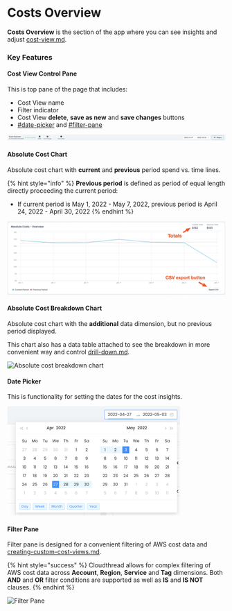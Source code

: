 # Costs Overview

**Costs Overview** is the section of the app where you can see insights and adjust [cost-view.md](cost-view.md "mention").

### Key Features

#### Cost View Control Pane

This is top pane of the page that includes:

* Cost View name
* Filter indicator
* Cost View **delete**, **save as new** and **save changes** buttons
* [#date-picker](costs-overview.md#date-picker "mention") and [#filter-pane](costs-overview.md#filter-pane "mention")

![Cost View Control Pane](../../.gitbook/assets/image.png)

#### Absolute Cost Chart

Absolute cost chart with **current** and **previous** period spend vs. time lines.

{% hint style="info" %}
**Previous period** is defined as period of equal length directly proceeding the current period:

* If current period is May 1, 2022 - May 7, 2022, previous period is April 24, 2022 - April 30, 2022
{% endhint %}

![Absolute cost chart](<../../.gitbook/assets/image (1).png>)

#### Absolute Cost Breakdown Chart

Absolute cost chart with the **additional** data dimension, but no previous period displayed.

This chart also has a data table attached to see the breakdown in more convenient way and control [drill-down.md](../drill-down.md "mention").

![Absolute cost breakdown chart](<../../.gitbook/assets/Screen Cast 2022-05-03 at 8.03.32 PM.gif>)

#### Date Picker

This is functionality for setting the dates for the cost insights.

![Date Picker](<../../.gitbook/assets/image (10).png>)

#### Filter Pane

Filter pane is designed for a convenient filtering of AWS cost data and [creating-custom-cost-views.md](../../guides/creating-custom-cost-views.md "mention").

{% hint style="success" %}
Cloudthread allows for complex filtering of AWS cost data across **Account**, **Region**, **Service** and **Tag** dimensions. Both **AND** and **OR** filter conditions are supported as well as **IS** and **IS NOT** clauses.
{% endhint %}

![Filter Pane](<../../.gitbook/assets/Screen Cast 2022-05-03 at 8.13.50 PM.gif>)
